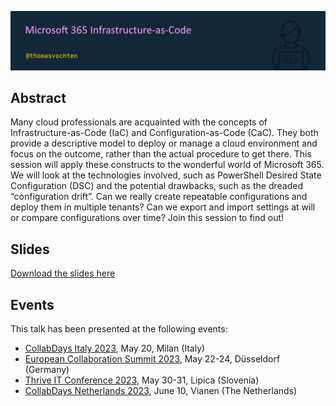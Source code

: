 ![Microsoft 365 Infrastructure-as-Code](m365-infrastructure-as-code.png)

## Abstract

Many cloud professionals are acquainted with the concepts of Infrastructure-as-Code (IaC) and Configuration-as-Code (CaC). They both provide a descriptive model to deploy or manage a cloud environment and focus on the outcome, rather than the actual procedure to get there. This session will apply these constructs to the wonderful world of Microsoft 365. We will look at the technologies involved, such as PowerShell Desired State Configuration (DSC) and the potential drawbacks, such as the dreaded “configuration drift”. Can we really create repeatable configurations and deploy them in multiple tenants? Can we export and import settings at will or compare configurations over time? Join this session to find out!

## Slides

[Download the slides here](m365-infrastructure-as-code.pdf)

## Events

This talk has been presented at the following events:

- [CollabDays Italy 2023](https://www.collabdays.org/2023-italy/), May 20, Milan (Italy)
- [European Collaboration Summit 2023](https://collabsummit.eu/), May 22-24, Düsseldorf (Germany)
- [Thrive IT Conference 2023](https://thriveconf.com/), May 30-31, Lipica (Slovenia)
- [CollabDays Netherlands 2023](https://www.collabdays.org/2023-nl/), June 10, Vianen (The Netherlands)

